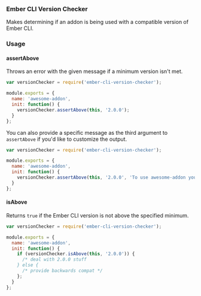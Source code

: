 ### Ember CLI Version Checker

Makes determining if an addon is being used with a compatible version of Ember CLI.

### Usage

#### assertAbove

Throws an error with the given message if a minimum version isn't met.

```javascript
var versionChecker = require('ember-cli-version-checker');

module.exports = {
  name: 'awesome-addon',
  init: function() {
    versionChecker.assertAbove(this, '2.0.0');
  }
};
```

You can also provide a specific message as the third argument to `assertAbove` if you'd like to customize the output.

```javascript
var versionChecker = require('ember-cli-version-checker');

module.exports = {
  name: 'awesome-addon',
  init: function() {
    versionChecker.assertAbove(this, '2.0.0', 'To use awesome-addon you must have ember-cli 2.0.0');
  }
};
```

#### isAbove

Returns `true` if the Ember CLI version is not above the specified minimum.

```javascript
var versionChecker = require('ember-cli-version-checker');

module.exports = {
  name: 'awesome-addon',
  init: function() {
    if (versionChecker.isAbove(this, '2.0.0')) {
      /* deal with 2.0.0 stuff
    } else {
      /* provide backwards compat */
    };
  }
};
```
